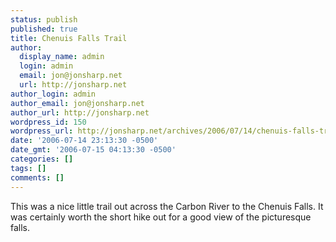 ```yaml
---
status: publish
published: true
title: Chenuis Falls Trail
author:
  display_name: admin
  login: admin
  email: jon@jonsharp.net
  url: http://jonsharp.net
author_login: admin
author_email: jon@jonsharp.net
author_url: http://jonsharp.net
wordpress_id: 150
wordpress_url: http://jonsharp.net/archives/2006/07/14/chenuis-falls-trail/
date: '2006-07-14 23:13:30 -0500'
date_gmt: '2006-07-15 04:13:30 -0500'
categories: []
tags: []
comments: []
---
```

<p>This was a nice little trail out across the Carbon River to the Chenuis Falls. It was certainly worth the short hike out for a good view of the picturesque falls.</p>
